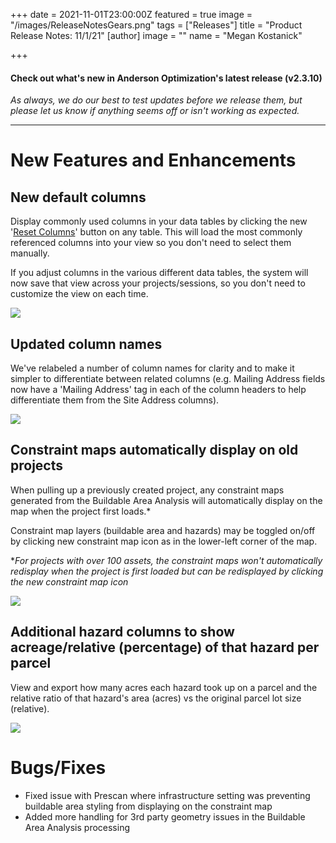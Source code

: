 +++
date = 2021-11-01T23:00:00Z
featured = true
image = "/images/ReleaseNotesGears.png"
tags = ["Releases"]
title = "Product Release Notes: 11/1/21"
[author]
image = ""
name = "Megan Kostanick"

+++
#### **Check out what's new in Anderson Optimization's latest release (v2.3.10)**

_As always, we do our best to test updates before we release them, but please let us know if anything seems off or isn't working as expected._

***

# **New Features and Enhancements**

## New default columns

Display commonly used columns in your data tables by clicking the new '[Reset Columns](https://docs.andersonopt.com/prospect/reviewing-parcels/view-parcels-list#reset-columns-to-defaults)' button on any table. This will load the most commonly referenced columns into your view so you don't need to select them manually.

If you adjust columns in the various different data tables, the system will now save that view across your projects/sessions, so you don't need to customize the view on each time.

![](/images/reset_columns.png)

## Updated column names

We've relabeled a number of column names for clarity and to make it simpler to differentiate between related columns (e.g. Mailing Address fields now have a 'Mailing Address' tag in each of the column headers to help differentiate them from the Site Address columns).

![](/images/column_headers.png)

## Constraint maps automatically display on old projects

When pulling up a previously created project, any constraint maps generated from the Buildable Area Analysis will automatically display on the map when the project first loads.*

Constraint map layers (buildable area and hazards) may be toggled on/off by clicking new constraint map icon as in the lower-left corner of the map.

\*_For projects with over 100 assets, the constraint maps won't automatically redisplay when the project is first loaded but can be redisplayed by clicking the new constraint map icon_

![](/images/constraint_map_icon.png)

## Additional hazard columns to show acreage/relative (percentage) of that hazard per parcel 

View and export how many acres each hazard took up on a parcel and the relative ratio of that hazard's area (acres) vs the original parcel lot size (relative). 

![](/images/hazard_acres.png)

# Bugs/Fixes

* Fixed issue with Prescan where infrastructure setting was preventing buildable area styling from displaying on the constraint map
* Added more handling for 3rd party geometry issues in the Buildable Area Analysis processing